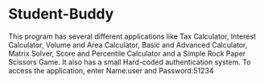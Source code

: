 # Student-Buddy
This program has several different applications like Tax Calculator, Interest Calculator, Volume and Area Calculator, Basic and Advanced Calculator, Matrix Solver, Score and Percentile Calculator and a Simple Rock Paper Scissors Game.
It also has a small Hard-coded authentication system.
To access the application, enter Name:user and Password:51234
